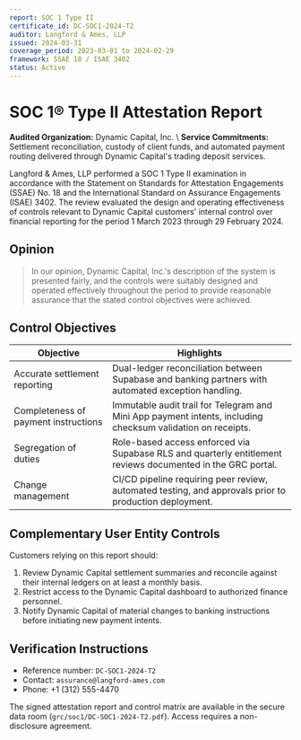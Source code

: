 ```yaml
---
report: SOC 1 Type II
certificate_id: DC-SOC1-2024-T2
auditor: Langford & Ames, LLP
issued: 2024-03-31
coverage_period: 2023-03-01 to 2024-02-29
framework: SSAE 18 / ISAE 3402
status: Active
---
```


# SOC 1® Type II Attestation Report

**Audited Organization:** Dynamic Capital, Inc.  \\
**Service Commitments:** Settlement reconciliation, custody of client funds, and automated payment routing delivered through Dynamic Capital's trading deposit services.

Langford & Ames, LLP performed a SOC 1 Type II examination in accordance with the Statement on Standards for Attestation Engagements (SSAE) No. 18 and the International Standard on Assurance Engagements (ISAE) 3402. The review evaluated the design and operating effectiveness of controls relevant to Dynamic Capital customers' internal control over financial reporting for the period 1 March 2023 through 29 February 2024.

## Opinion

> In our opinion, Dynamic Capital, Inc.'s description of the system is presented fairly, and the controls were suitably designed and operated effectively throughout the period to provide reasonable assurance that the stated control objectives were achieved.

## Control Objectives

| Objective | Highlights |
| --- | --- |
| Accurate settlement reporting | Dual-ledger reconciliation between Supabase and banking partners with automated exception handling. |
| Completeness of payment instructions | Immutable audit trail for Telegram and Mini App payment intents, including checksum validation on receipts. |
| Segregation of duties | Role-based access enforced via Supabase RLS and quarterly entitlement reviews documented in the GRC portal. |
| Change management | CI/CD pipeline requiring peer review, automated testing, and approvals prior to production deployment. |

## Complementary User Entity Controls

Customers relying on this report should:

1. Review Dynamic Capital settlement summaries and reconcile against their internal ledgers on at least a monthly basis.
2. Restrict access to the Dynamic Capital dashboard to authorized finance personnel.
3. Notify Dynamic Capital of material changes to banking instructions before initiating new payment intents.

## Verification Instructions

- Reference number: `DC-SOC1-2024-T2`
- Contact: `assurance@langford-ames.com`
- Phone: +1 (312) 555-4470

The signed attestation report and control matrix are available in the secure data room (`grc/soc1/DC-SOC1-2024-T2.pdf`). Access requires a non-disclosure agreement.
